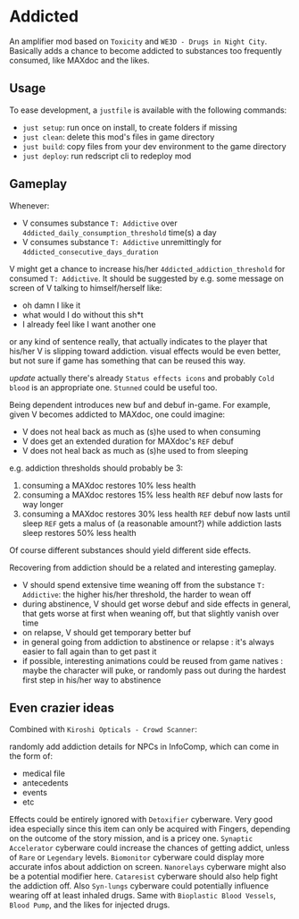 # Addicted

An amplifier mod based on `Toxicity` and `WE3D - Drugs in Night City`.
Basically adds a chance to become addicted to substances too frequently consumed, like MAXdoc and the likes.

## Usage

To ease development, a `justfile` is available with the following commands:

- `just setup`: run once on install, to create folders if missing
- `just clean`: delete this mod's files in game directory
- `just build`: copy files from your dev environment to the game directory
- `just deploy`: run redscript cli to redeploy mod

## Gameplay

Whenever:

- V consumes substance `T: Addictive` over `4ddicted_daily_consumption_threshold` time(s) a day
- V consumes substance `T: Addictive` unremittingly for `4ddicted_consecutive_days_duration`

V might get a chance to increase his/her `4ddicted_addiction_threshold` for consumed `T: Addictive`.
It should be suggested by e.g. some message on screen of V talking to himself/herself like:

- oh damn I like it
- what would I do without this sh*t
- I already feel like I want another one

or any kind of sentence really, that actually indicates to the player that his/her V is slipping toward addiction.
visual effects would be even better, but not sure if game has something that can be reused this way.

*update* actually there's already `Status effects icons` and probably `Cold blood` is an appropriate one. `Stunned` could be useful too.

Being dependent introduces new buf and debuf in-game.
For example, given V becomes addicted to MAXdoc, one could imagine:

- V does not heal back as much as (s)he used to when consuming
- V does get an extended duration for MAXdoc's `REF` debuf
- V does not heal back as much as (s)he used to from sleeping

e.g. addiction thresholds should probably be 3:

1. consuming a MAXdoc restores 10% less health
2. consuming a MAXdoc restores 15% less health
   `REF` debuf now lasts for way longer
3. consuming a MAXdoc restores 30% less health
   `REF` debuf now lasts until sleep
   `REF` gets a malus of (a reasonable amount?) while addiction lasts
   sleep restores 50% less health

Of course different substances should yield different side effects.

Recovering from addiction should be a related and interesting gameplay.

- V should spend extensive time weaning off from the substance `T: Addictive`: the higher his/her threshold, the harder to wean off
- during abstinence, V should get worse debuf and side effects in general, that gets worse at first when weaning off, but that slightly vanish over time
- on relapse, V should get temporary better buf
- in general going from addiction to abstinence or relapse : it's always easier to fall again than to get past it
- if possible, interesting animations could be reused from game natives : maybe the character will puke, or randomly pass out during the hardest first step in his/her way to abstinence

## Even crazier ideas

Combined with `Kiroshi Opticals - Crowd Scanner`:

randomly add addiction details for NPCs in InfoComp, which can come in the form of:

- medical file
- antecedents
- events
- etc

Effects could be entirely ignored with `Detoxifier` cyberware. Very good idea especially since this item can only be acquired with Fingers, depending on the outcome of the story mission, and is a pricey one. `Synaptic Accelerator` cyberware could increase the chances of getting addict, unless of `Rare` or `Legendary` levels. `Biomonitor` cyberware could display more accurate infos about addiction on screen. `Nanorelays` cyberware might also be a potential modifier here. `Cataresist` cyberware should also help fight the addiction off. Also `Syn-lungs` cyberware could potentially influence wearing off at least inhaled drugs. Same with `Bioplastic Blood Vessels`, `Blood Pump`, and the likes for injected drugs.
